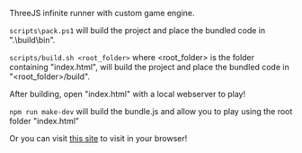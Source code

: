 ThreeJS infinite runner with custom game engine.

`scripts\pack.ps1` will build the project and place the bundled code in ".\build\bin". 

`scripts/build.sh <root_folder>` where <root_folder> is the folder containing "index.html", will build the project and place the bundled code in "<root_folder>/build".

After building, open "index.html" with a local webserver to play!

`npm run make-dev` will build the bundle.js and allow you to play using the root folder "index.html"

Or you can visit <a href="https://theredlancer.github.io/phil432-exhibit/">this site</a> to visit in your browser!


